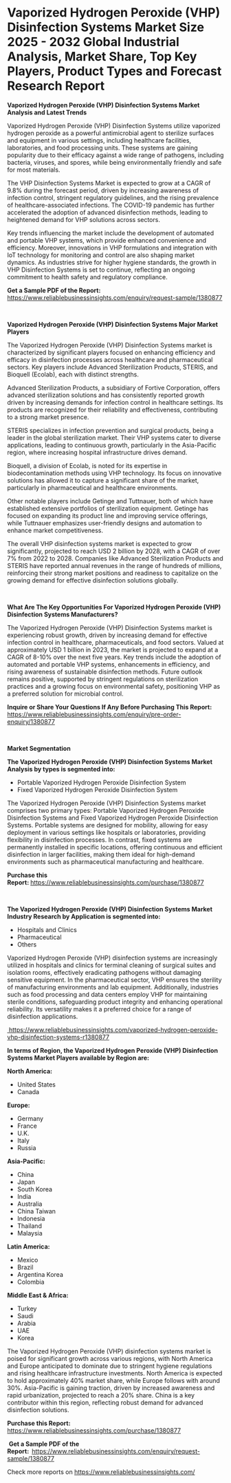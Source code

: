 <p><h1>Vaporized Hydrogen Peroxide (VHP) Disinfection Systems Market Size 2025 - 2032 Global Industrial Analysis, Market Share, Top Key Players, Product Types and Forecast Research Report</h1></p><p><strong>Vaporized Hydrogen Peroxide (VHP) Disinfection Systems Market Analysis and Latest Trends</strong></p>
<p><p>Vaporized Hydrogen Peroxide (VHP) Disinfection Systems utilize vaporized hydrogen peroxide as a powerful antimicrobial agent to sterilize surfaces and equipment in various settings, including healthcare facilities, laboratories, and food processing units. These systems are gaining popularity due to their efficacy against a wide range of pathogens, including bacteria, viruses, and spores, while being environmentally friendly and safe for most materials.</p><p>The VHP Disinfection Systems Market is expected to grow at a CAGR of 9.8% during the forecast period, driven by increasing awareness of infection control, stringent regulatory guidelines, and the rising prevalence of healthcare-associated infections. The COVID-19 pandemic has further accelerated the adoption of advanced disinfection methods, leading to heightened demand for VHP solutions across sectors.</p><p>Key trends influencing the market include the development of automated and portable VHP systems, which provide enhanced convenience and efficiency. Moreover, innovations in VHP formulations and integration with IoT technology for monitoring and control are also shaping market dynamics. As industries strive for higher hygiene standards, the growth in VHP Disinfection Systems is set to continue, reflecting an ongoing commitment to health safety and regulatory compliance.</p></p>
<p><strong>Get a Sample PDF of the Report:&nbsp;</strong> <a href="https://www.reliablebusinessinsights.com/enquiry/request-sample/1380877?utm_campaign=3008&utm_medium=2&utm_source=Github&utm_content=ia&utm_term=04032025&utm_id=vaporized-hydrogen-peroxide-vhp-disinfection-systems">https://www.reliablebusinessinsights.com/enquiry/request-sample/1380877</a></p>
<p>&nbsp;</p>
<p><strong>Vaporized Hydrogen Peroxide (VHP) Disinfection Systems Major Market Players</strong></p>
<p><p>The Vaporized Hydrogen Peroxide (VHP) Disinfection Systems market is characterized by significant players focused on enhancing efficiency and efficacy in disinfection processes across healthcare and pharmaceutical sectors. Key players include Advanced Sterilization Products, STERIS, and Bioquell (Ecolab), each with distinct strengths.</p><p>Advanced Sterilization Products, a subsidiary of Fortive Corporation, offers advanced sterilization solutions and has consistently reported growth driven by increasing demands for infection control in healthcare settings. Its products are recognized for their reliability and effectiveness, contributing to a strong market presence.</p><p>STERIS specializes in infection prevention and surgical products, being a leader in the global sterilization market. Their VHP systems cater to diverse applications, leading to continuous growth, particularly in the Asia-Pacific region, where increasing hospital infrastructure drives demand.</p><p>Bioquell, a division of Ecolab, is noted for its expertise in biodecontamination methods using VHP technology. Its focus on innovative solutions has allowed it to capture a significant share of the market, particularly in pharmaceutical and healthcare environments.</p><p>Other notable players include Getinge and Tuttnauer, both of which have established extensive portfolios of sterilization equipment. Getinge has focused on expanding its product line and improving service offerings, while Tuttnauer emphasizes user-friendly designs and automation to enhance market competitiveness.</p><p>The overall VHP disinfection systems market is expected to grow significantly, projected to reach USD 2 billion by 2028, with a CAGR of over 7% from 2022 to 2028. Companies like Advanced Sterilization Products and STERIS have reported annual revenues in the range of hundreds of millions, reinforcing their strong market positions and readiness to capitalize on the growing demand for effective disinfection solutions globally.</p></p>
<p>&nbsp;</p>
<p><strong>What Are The Key Opportunities For Vaporized Hydrogen Peroxide (VHP) Disinfection Systems Manufacturers?</strong></p>
<p><p>The Vaporized Hydrogen Peroxide (VHP) Disinfection Systems market is experiencing robust growth, driven by increasing demand for effective infection control in healthcare, pharmaceuticals, and food sectors. Valued at approximately USD 1 billion in 2023, the market is projected to expand at a CAGR of 8-10% over the next five years. Key trends include the adoption of automated and portable VHP systems, enhancements in efficiency, and rising awareness of sustainable disinfection methods. Future outlook remains positive, supported by stringent regulations on sterilization practices and a growing focus on environmental safety, positioning VHP as a preferred solution for microbial control.</p></p>
<p><strong>Inquire or Share Your Questions If Any Before Purchasing This Report:</strong> <a href="https://www.reliablebusinessinsights.com/enquiry/pre-order-enquiry/1380877?utm_campaign=3008&utm_medium=2&utm_source=Github&utm_content=ia&utm_term=04032025&utm_id=vaporized-hydrogen-peroxide-vhp-disinfection-systems">https://www.reliablebusinessinsights.com/enquiry/pre-order-enquiry/1380877</a></p>
<p>&nbsp;</p>
<p><strong>Market Segmentation</strong></p>
<p><strong>The Vaporized Hydrogen Peroxide (VHP) Disinfection Systems Market Analysis by types is segmented into:</strong></p>
<p><ul><li>Portable Vaporized Hydrogen Peroxide Disinfection System</li><li>Fixed Vaporized Hydrogen Peroxide Disinfection System</li></ul></p>
<p><p>The Vaporized Hydrogen Peroxide (VHP) Disinfection Systems market comprises two primary types: Portable Vaporized Hydrogen Peroxide Disinfection Systems and Fixed Vaporized Hydrogen Peroxide Disinfection Systems. Portable systems are designed for mobility, allowing for easy deployment in various settings like hospitals or laboratories, providing flexibility in disinfection processes. In contrast, fixed systems are permanently installed in specific locations, offering continuous and efficient disinfection in larger facilities, making them ideal for high-demand environments such as pharmaceutical manufacturing and healthcare.</p></p>
<p><strong>Purchase this Report:&nbsp;</strong><a href="https://www.reliablebusinessinsights.com/purchase/1380877?utm_campaign=3008&utm_medium=2&utm_source=Github&utm_content=ia&utm_term=04032025&utm_id=vaporized-hydrogen-peroxide-vhp-disinfection-systems">https://www.reliablebusinessinsights.com/purchase/1380877</a></p>
<p>&nbsp;</p>
<p><strong>The Vaporized Hydrogen Peroxide (VHP) Disinfection Systems Market Industry Research by Application is segmented into:</strong></p>
<p><ul><li>Hospitals and Clinics</li><li>Pharmaceutical</li><li>Others</li></ul></p>
<p><p>Vaporized Hydrogen Peroxide (VHP) disinfection systems are increasingly utilized in hospitals and clinics for terminal cleaning of surgical suites and isolation rooms, effectively eradicating pathogens without damaging sensitive equipment. In the pharmaceutical sector, VHP ensures the sterility of manufacturing environments and lab equipment. Additionally, industries such as food processing and data centers employ VHP for maintaining sterile conditions, safeguarding product integrity and enhancing operational reliability. Its versatility makes it a preferred choice for a range of disinfection applications.</p></p>
<p><a href="https://www.reliablebusinessinsights.com/vaporized-hydrogen-peroxide-vhp-disinfection-systems-r1380877?utm_campaign=3008&utm_medium=2&utm_source=Github&utm_content=ia&utm_term=04032025&utm_id=vaporized-hydrogen-peroxide-vhp-disinfection-systems">&nbsp;https://www.reliablebusinessinsights.com/vaporized-hydrogen-peroxide-vhp-disinfection-systems-r1380877</a></p>
<p><strong>In terms of Region, the Vaporized Hydrogen Peroxide (VHP) Disinfection Systems Market Players available by Region are:</strong></p>
<p>
    <p> <strong> North America: </strong>
        <ul>
            <li>United States</li>
            <li>Canada</li>
        </ul>
        </p> 
    <p> <strong> Europe: </strong>
        <ul>
            <li>Germany</li>
            <li>France</li>
            <li>U.K.</li>
            <li>Italy</li>
            <li>Russia</li>
        </ul>
        </p> 
    <p> <strong> Asia-Pacific: </strong>
        <ul>
            <li>China</li>
            <li>Japan</li>
            <li>South Korea</li>
            <li>India</li>
            <li>Australia</li>
            <li>China Taiwan</li>
            <li>Indonesia</li>
            <li>Thailand</li>
            <li>Malaysia</li>
        </ul>
        </p> 
    <p> <strong> Latin America: </strong>
        <ul>
            <li>Mexico</li>
            <li>Brazil</li>
            <li>Argentina Korea</li>
            <li>Colombia</li>
        </ul>
        </p> 
    <p> <strong> Middle East & Africa: </strong>
        <ul>
            <li>Turkey</li>
            <li>Saudi</li>
            <li>Arabia</li>
            <li>UAE</li>
            <li>Korea</li>
        </ul>
    </p>
    </p>
<p><p>The Vaporized Hydrogen Peroxide (VHP) disinfection systems market is poised for significant growth across various regions, with North America and Europe anticipated to dominate due to stringent hygiene regulations and rising healthcare infrastructure investments. North America is expected to hold approximately 40% market share, while Europe follows with around 30%. Asia-Pacific is gaining traction, driven by increased awareness and rapid urbanization, projected to reach a 20% share. China is a key contributor within this region, reflecting robust demand for advanced disinfection solutions.</p></p>
<p><strong>Purchase this Report: </strong><a href="https://www.reliablebusinessinsights.com/purchase/1380877?utm_campaign=3008&utm_medium=2&utm_source=Github&utm_content=ia&utm_term=04032025&utm_id=vaporized-hydrogen-peroxide-vhp-disinfection-systems">https://www.reliablebusinessinsights.com/purchase/1380877</a></p>
<p>&nbsp;<strong>Get a Sample PDF of the Report:&nbsp;&nbsp;</strong><a href="https://www.reliablebusinessinsights.com/enquiry/request-sample/1380877?utm_campaign=3008&utm_medium=2&utm_source=Github&utm_content=ia&utm_term=04032025&utm_id=vaporized-hydrogen-peroxide-vhp-disinfection-systems">https://www.reliablebusinessinsights.com/enquiry/request-sample/1380877</a></p>
<p><strong></strong></p>
<p>Check more reports on <a href="https://www.reliablebusinessinsights.com/?utm_campaign=3008&utm_medium=2&utm_source=Github&utm_content=ia&utm_term=04032025&utm_id=vaporized-hydrogen-peroxide-vhp-disinfection-systems">https://www.reliablebusinessinsights.com/</a></p>